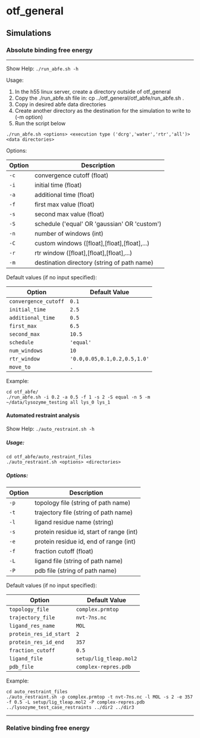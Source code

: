 # otf_general


## Simulations
### **Absolute binding free energy**
***
Show Help: ```./run_abfe.sh -h```

Usage:

1. In the h55 linux server, create a directory outside of otf_general
2. Copy the ./run_abfe.sh file in: cp ../otf_general/otf_abfe/run_abfe.sh .
3. Copy in desired abfe data directories
4. Create another directory as the destination for the simulation to write to (-m option)
4. Run the script below

```
./run_abfe.sh <options> <execution type ('dcrg','water','rtr','all')> <data directories>
```

Options:

| Option | Description                                  |
|--------|----------------------------------------------|
| `-c`   | convergence cutoff (float)                   |
| `-i`   | initial time (float)                         |
| `-a`   | additional time (float)                      |
| `-f`   | first max value (float)                      |
| `-s`   | second max value (float)                     |
| `-S`   | schedule ('equal' OR 'gaussian' OR 'custom')  |
| `-n`   | number of windows (int)                      |
| `-C`   | custom windows ([float],[float],[float],...)  |
| `-r`   | rtr window ([float],[float],[float],...)      |
| `-m`   | destination directory (string of path name)   |

Default values (if no input specified):

| Option                | Default Value                   |
|-----------------------|---------------------------------|
| `convergence_cutoff`  | `0.1`                           |
| `initial_time`        | `2.5`                           |
| `additional_time`     | `0.5`                           |
| `first_max`           | `6.5`                           |
| `second_max`          | `10.5`                          |
| `schedule`            | `'equal'`                       |
| `num_windows`         | `10`                            |
| `rtr_window`          | `'0.0,0.05,0.1,0.2,0.5,1.0'`    |
| `move_to`             | `.`                             |

Example:
```
cd otf_abfe/
./run_abfe.sh -i 0.2 -a 0.5 -f 1 -s 2 -S equal -n 5 -m ~/data/lysozyme_testing all lys_0 lys_1
```





#### Automated restraint analysis

Show Help: ```./auto_restraint.sh -h```
##### Usage:
```
cd otf_abfe/auto_restraint_files
./auto_restraint.sh <options> <directories>
```
##### Options:

| Option | Description                                |
|--------|--------------------------------------------|
| `-p`   | topology file (string of path name)        |
| `-t`   | trajectory file (string of path name)      |
| `-l`   | ligand residue name (string)               |
| `-s`   | protein residue id, start of range (int)   |
| `-e`   | protein residue id, end of range (int)     |
| `-f`   | fraction cutoff (float)                    |
| `-L`   | ligand file (string of path name)          |
| `-P`   | pdb file (string of path name)             |

Default values (if no input specified):


| Option                 | Default Value              |
|------------------------|----------------------------|
| `topology_file`        | `complex.prmtop`           |
| `trajectory_file`      | `nvt-7ns.nc`               |
| `ligand_res_name`      | `MOL`                      |
| `protein_res_id_start` | `2`                        |
| `protein_res_id_end`   | `357`                      |
| `fraction_cutoff`      | `0.5`                      |
| `ligand_file`          | `setup/lig_tleap.mol2`     |
| `pdb_file`             | `complex-repres.pdb`       |

Example:
```
cd auto_restraint_files
./auto_restraint.sh -p complex.prmtop -t nvt-7ns.nc -l MOL -s 2 -e 357 -f 0.5 -L setup/lig_tleap.mol2 -P complex-repres.pdb ../lysozyme_test_case_restraints ../dir2 ../dir3
```


***


### **Relative binding free energy**

## 